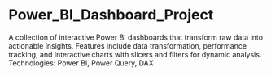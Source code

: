 # Power_BI_Dashboard_Project
A collection of interactive Power BI dashboards that transform raw data into actionable insights. Features include data transformation, performance tracking, and interactive charts with slicers and filters for dynamic analysis.  Technologies: Power BI, Power Query, DAX
